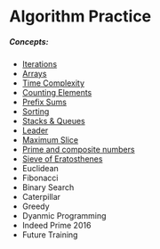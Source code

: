 # Algorithm Practice

##### Concepts:
* [Iterations](iterations/overview.md)
* [Arrays](arrays/overview.md)
* [Time Complexity](time-complexity/overview.md)
* [Counting Elements](counting-elements/overview.md)
* [Prefix Sums](prefix-sums/overview.md)
* [Sorting](sorting/overview.md)
* [Stacks & Queues](stacks-queues/overview.md)
* [Leader](leader/overview.md)
* [Maximum Slice](max-slice-problem/overview.md)
* [Prime and composite numbers](prime-composite/overview.md)
* [Sieve of Eratosthenes](sieve-of-eratsothenes/overview.md)
* Euclidean
* Fibonacci
* Binary Search
* Caterpillar
* Greedy
* Dyanmic Programming
* Indeed Prime 2016
* Future Training
